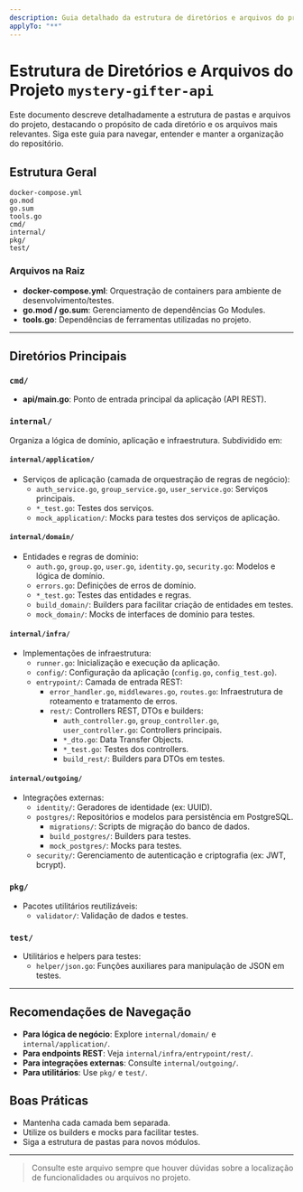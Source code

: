 ```yaml
---
description: Guia detalhado da estrutura de diretórios e arquivos do projeto mystery-gifter-api
applyTo: "**"
---
```

# Estrutura de Diretórios e Arquivos do Projeto `mystery-gifter-api`

Este documento descreve detalhadamente a estrutura de pastas e arquivos do projeto, destacando o propósito de cada diretório e os arquivos mais relevantes. Siga este guia para navegar, entender e manter a organização do repositório.

## Estrutura Geral

```
docker-compose.yml
go.mod
go.sum
tools.go
cmd/
internal/
pkg/
test/
```

### Arquivos na Raiz
- **docker-compose.yml**: Orquestração de containers para ambiente de desenvolvimento/testes.
- **go.mod / go.sum**: Gerenciamento de dependências Go Modules.
- **tools.go**: Dependências de ferramentas utilizadas no projeto.

---

## Diretórios Principais

### `cmd/`
- **api/main.go**: Ponto de entrada principal da aplicação (API REST).

### `internal/`
Organiza a lógica de domínio, aplicação e infraestrutura. Subdividido em:

#### `internal/application/`
- Serviços de aplicação (camada de orquestração de regras de negócio):
  - `auth_service.go`, `group_service.go`, `user_service.go`: Serviços principais.
  - `*_test.go`: Testes dos serviços.
  - `mock_application/`: Mocks para testes dos serviços de aplicação.

#### `internal/domain/`
- Entidades e regras de domínio:
  - `auth.go`, `group.go`, `user.go`, `identity.go`, `security.go`: Modelos e lógica de domínio.
  - `errors.go`: Definições de erros de domínio.
  - `*_test.go`: Testes das entidades e regras.
  - `build_domain/`: Builders para facilitar criação de entidades em testes.
  - `mock_domain/`: Mocks de interfaces de domínio para testes.

#### `internal/infra/`
- Implementações de infraestrutura:
  - `runner.go`: Inicialização e execução da aplicação.
  - `config/`: Configuração da aplicação (`config.go`, `config_test.go`).
  - `entrypoint/`: Camada de entrada REST:
    - `error_handler.go`, `middlewares.go`, `routes.go`: Infraestrutura de roteamento e tratamento de erros.
    - `rest/`: Controllers REST, DTOs e builders:
      - `auth_controller.go`, `group_controller.go`, `user_controller.go`: Controllers principais.
      - `*_dto.go`: Data Transfer Objects.
      - `*_test.go`: Testes dos controllers.
      - `build_rest/`: Builders para DTOs em testes.

#### `internal/outgoing/`
- Integrações externas:
  - `identity/`: Geradores de identidade (ex: UUID).
  - `postgres/`: Repositórios e modelos para persistência em PostgreSQL.
    - `migrations/`: Scripts de migração do banco de dados.
    - `build_postgres/`: Builders para testes.
    - `mock_postgres/`: Mocks para testes.
  - `security/`: Gerenciamento de autenticação e criptografia (ex: JWT, bcrypt).

### `pkg/`
- Pacotes utilitários reutilizáveis:
  - `validator/`: Validação de dados e testes.

### `test/`
- Utilitários e helpers para testes:
  - `helper/json.go`: Funções auxiliares para manipulação de JSON em testes.

---

## Recomendações de Navegação
- **Para lógica de negócio**: Explore `internal/domain/` e `internal/application/`.
- **Para endpoints REST**: Veja `internal/infra/entrypoint/rest/`.
- **Para integrações externas**: Consulte `internal/outgoing/`.
- **Para utilitários**: Use `pkg/` e `test/`.

## Boas Práticas
- Mantenha cada camada bem separada.
- Utilize os builders e mocks para facilitar testes.
- Siga a estrutura de pastas para novos módulos.

---

> Consulte este arquivo sempre que houver dúvidas sobre a localização de funcionalidades ou arquivos no projeto.
